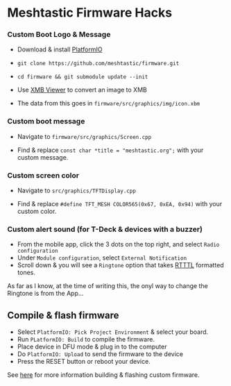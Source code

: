 # Meshtastic Firmware Hacks

### Custom Boot Logo & Message
- Download & install [PlatformIO](https://platformio.org/platformio-ide)

- `git clone https://github.com/meshtastic/firmware.git`

- `cd firmware && git submodule update --init`

- Use [XMB Viewer](https://windows87.github.io/xbm-viewer-converter/) to convert an image to XMB

- The data from this goes in `firmware/src/graphics/img/icon.xbm`

### Custom boot message
- Navigate to `firmware/src/graphics/Screen.cpp`

- Find & replace `const char *title = "meshtastic.org";` with your custom message.

### Custom screen color
 - Navigate to `src/graphics/TFTDisplay.cpp`

 - Find & replace `#define TFT_MESH COLOR565(0x67, 0xEA, 0x94)` with your custom color.

 ### Custom alert sound (for T-Deck & devices with a buzzer)
 - From the mobile app, click the 3 dots on the top right, and select `Radio configuration`
 - Under `Module configuration`, select `External Notification`
- Scroll down & you will see a `Ringtone` option that takes [RTTTL](https://en.wikipedia.org/wiki/Ring_Tone_Text_Transfer_Language) formatted tones.

As far as I know, at the time of writing this, the onyl way to change the Ringtone is from the App...

 ## Compile & flash firmware
 - Select `PlatformIO: Pick Project Environment` & select your board.
 - Run `PLatformIO: Build` to compile the firmware.
 - Place device in DFU mode & plug in to the computer
 - Do `PlatformIO: Upload` to send the firmware to the device
 - Press the RESET button or reboot your device.

 See [here](https://meshtastic.org/docs/development/firmware/build/) for more information building & flashing custom firmware.